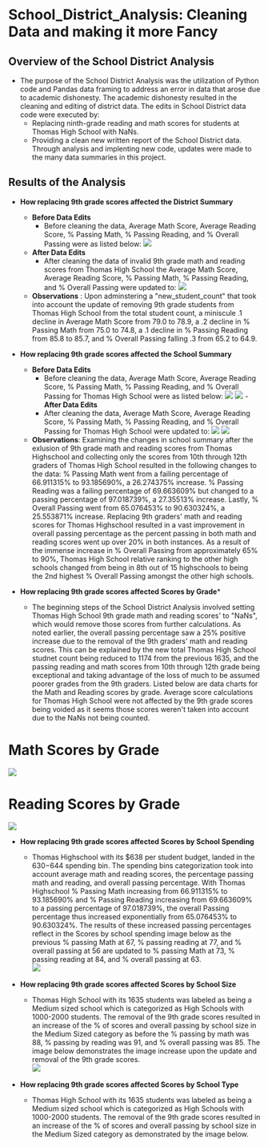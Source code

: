 # School_District_Analysis: Cleaning Data and making it more Fancy
## Overview of the School District Analysis
- The purpose of the School District Analysis was the utilization of Python code and Pandas data framing to address an error in data that arose due to academic dishonesty. The academic dishonesty resulted in the cleaning and editing of district data. The edits in School District data code were executed by: 
  - Replacing ninth-grade reading and math scores for students at Thomas High School with NaNs. 
  - Providing a clean new written report of the School District data. Through analysis and implenting new code, updates were made to the many data summaries in this project. 
  
## Results of the Analysis
- **How replacing 9th grade scores affected the District Summary**
  - **Before Data Edits**
    - Before cleaning the data, Average Math Score, Average Reading Score, % Passing Math, % Passing Reading, and % Overall Passing were as listed below: ![](images/District_Summary_Before_Edits.png)
  - **After Data Edits**
    - After cleaning the data of invalid 9th grade math and reading scores from Thomas High School the Average Math Score, Average Reading Score, % Passing Math, % Passing Reading, and % Overall Passing were updated to: ![](images/District_Summary_After_Edit.png)
  - **Observations** : Upon adminstering a "new_student_count" that took into account the update of removing 9th grade students from Thomas High School from the total student count, a miniscule .1 decline in Average Math Score from 79.0 to 78.9, a .2 decline in % Passing Math from 75.0 to 74.8, a .1 decline in % Passing Reading from  85.8 to 85.7, and % Overall Passing falling .3 from 65.2 to 64.9.

- **How replacing 9th grade scores affected the School Summary**
  - **Before Data Edits**
    - Before cleaning the data, Average Math Score, Average Reading Score, % Passing Math, % Passing Reading, and % Overall Passing for Thomas High School were as listed below: 
    ![](images/type_for_school_summary.png)
    ![](images/school_summary_before_edits.png)
  -**After Data Edits**
    - After cleaning the data, Average Math Score, Average Reading Score, % Passing Math, % Passing Reading, and % Overall Passing for Thomas High School were updated to: 
    ![](images/type_for_school_summary.png)
    ![](images/school_summary_after_edits.png)
  - **Observations**: Examining the changes in school summary after the exlusion of 9th grade math and reading scores from Thomas Highschool and collecting only the scores from 10th through 12th graders of Thomas High School resulted in the following changes to the data: % Passing Math went from a failing percentage of 66.911315% to 93.185690%, a 26.274375% increase. % Passing Reading was a failing percentage of 69.663609% but changed to a passing percentage of 97.018739%, a 27.35513% increase. Lastly, % Overall Passing went from 65.076453% to 90.630324%, a 25.553871% increase. Replacing 9th graders' math and reading scores for Thomas Highschool resulted in a vast improvement in overall passing percentage as the percent passing in both math and reading scores went up over 20% in both instances. As a result of the immense increase in % Overall Passing from approximately 65% to 90%, Thomas High School relative ranking to the other high schools changed from being in 8th out of 15 highschools to being the 2nd highest % Overall Passing amongst the other high schools.
 
 - **How replacing 9th grade scores affected Scores by Grade***
    - The beginning steps of the School District Analysis involved setting Thomas High School 9th grade math and reading scores' to "NaNs", which would remove those scores from further calculations. As noted earlier, the overall passing percentage saw a 25% positive increase due to the removal of the 9th graders' math and reading scores. This can be explained by the new total Thomas High School studnet count being reduced to 1174 from the previous 1635, and the passing reading and math scores from 10th through 12th grade being exceptional and taking advantage of the loss of much to be assumed poorer grades from the 9th graders. Listed below are data charts for the Math and Reading scores by grade. Average score calculations for Thomas High School were not affected by the 9th grade scores being voided as it seems those scores weren't taken into account due to the NaNs not being counted.
 
 # **Math Scores by Grade**                 
![](images/Math_scores_by_grade.png)      
 
 # **Reading Scores by Grade**
 ![](images/Reading_scores_by_grade.png)
 
 - **How replacing 9th grade scores affected Scores by School Spending**
    - Thomas Highschool with its $638 per student budget, landed in the $630-$644 spending bin. The spending bins categorization took into account average math and reading scores, the percentage passing math and reading, and overall passing percentage. With Thomas Highschool % Passing Math increasing from 66.911315% to 93.185690% and % Passing Reading increasing from  69.663609% to a passing percentage of 97.018739%, the overall Passing percentage thus increased exponentially from 65.076453% to 90.630324%. The results of these increased passing percentages reflect in the Scores by school spending image below as the previous % passing Math at 67, % passing reading at 77, and % overall passing at 56 are updated to         % passing Math at 73, % passing reading at 84, and % overall passing at 63.  
 ![](images/Scores_and_Spending.png)


 - **How replacing 9th grade scores affected Scores by School Size**
    - Thomas High School with its 1635 students was labeled as being a Medium sized school which is categorized as High Schools with 1000-2000 students. The removal of the 9th grade scores resulted in an increase of the % of scores and overall passing by school size in the Medium Sized category as before the % passing by math was 88, % passing by reading was 91, and % overall passing was 85. The image below demonstrates the image increase upon the update and removal of the 9th grade scores.  
![](images/scores_by_school_size.png)

- **How replacing 9th grade scores affected Scores by School Type**
    - Thomas High School with its 1635 students was labeled as being a Medium sized school which is categorized as High Schools with 1000-2000 students. The removal of the 9th grade scores resulted in an increase of the % of scores and overall passing by school size in the Medium Sized category as demonstrated by the image below. 
    

